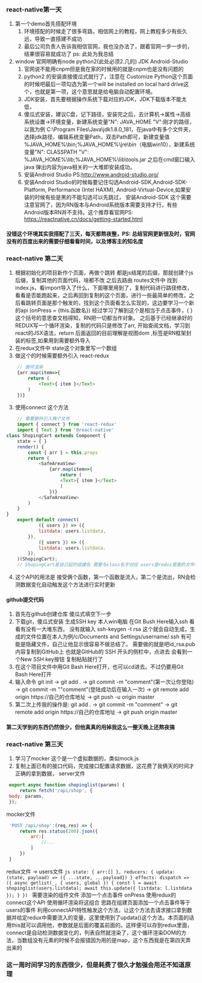 ### react-native第一天
1. 第一个demo首先搭配环境
   1. 环境搭配的时候走了很多弯路，相信网上的教程，网上教程多少有些久远，导致一直搭建不成功
   2. 最后公司负责人告诉我相信官网，我也没办法了，跟着官网一步一步的，结果很容易就成功了
ps: 此处为我总结
2. window 官网明确有node python2(此处必须2.几的) JDK Android-Studio
   1. 官网说不能用cnpm但是我在家的时候用的就是cnpm也是没有问题的
   2. python2 的安装直接傻瓜式就行了，注意在 Customize Python这个页面的时候吧最后一项勾选为第一个will be installed on local hard drive这个，也就是第一项，这个意思就是给电脑自动配置环境。
   3. JDK安装，首先要根据操作系统下载对应的JDK，JDK下载版本不能太低，
   4. 傻瓜式安装，建议C盘，记下路径，安装完之后，去计算机->属性->高级系统设置->环境变量，新建系统变量"N": JAVA_HOME "V":刚才的路径，以我为例 C:\Program Files\Java\jdk1.8.0_181，在java中有多个文件夹，选择jdk路径，编辑系统变量Path，双击Path即可，新建变量值 %JAVA_HOME%\bin;%JAVA_HOME%\jre\bin（电脑win10），新建系统变量"N": CLASSPATH "V": %JAVA_HOME%\lib;%JAVA_HOME%\lib\tools.jar 之后在cmd窗口输入java 弹出内容为java相关的一大堆即安装成功。
   5. 安装Android Studio PS:http://www.android-studio.org/
   6. 安装Android Studio的时候每要记住勾选Android-SDK,Android-SDK-Platform, Performance (Intel  HAXM), Android-Virtual-Device,如果安装的时候有些是黑的不能勾选可以先跳过，
安装Android-SDK 这个需要注意官网了，因为RN版本与Android系统版本需要支持才行，有些Android版本RN并不支持。这个推荐看官网PS: https://reactnative.cn/docs/getting-started.html
#### 没错这个环境其实我搭配了三天，每天都熬夜整，PS: 总结官网更新很及时，官网没有的百度出来的需要仔细看看时间，以及博客主的知名度

### react-native 第二天
1. 根据初始化的项目新作个页面，再做个跳转
	都是js结尾的后缀，那就创建个js后缀，复制其他的页面代码，啥都不改
之后去路由 routes文件中 找到index.js，看import导入了什么，下面哪里用到了，复制代码进行路径修改，看看是否能跑起来，之后再回到复制的这个页面，进行一些最简单的修改，之后看跳转页面是那个触发的，找到这个页面看怎么实现的，这边要学习一个新的api (onPress = {this.函数名})
经过学习了解到这个是相当于点击事件，{ }这个括号的意思查文档得知，RN把一切都当作对象。
之后基于已经继承好的REDUX写一个循环渲染，复制的代码只是修改了arr, 开始查阅文档，学习到react的JSX语法，return 后面返回的目前理解是视图dom ,<Text>标签是RN框架封装的标签,如果用到需要额外导入
 1. 在redux文件中 state这个对象里写一个数组
 2. 做这个的时候需要额外引入<Text> react-redux 
```js
    // 循环渲染
    {arr.map(item=>{
	    return (
		    <Text>{ item }</Text>
	    )
    })}
``` 
 3. 使用connect 这个方法
```js
    // 需要额外引入俩个文件
    import { connect } from 'react-redux'
    import { Text } from '@react-native'
class ShopingCart extends Component {
    state = { }
    render() {
        const { arr } = this.props
        return (
            <SafeAreaView> 
                {arr.map(item=>{
	                return (
		            <Text>{ item }</Text>
	                )
                })}
            </SafeAreaView>
        )
    }
}
    export default connect(
            ({ users }) => ({
            listdata: users.listdata,
        }),
            ({ users }) => ({
            listdata: users.listdata，
        }),
    )(ShopingCart);
    // ShopingCart是自己起的组建名 需要与class名字对应 users是redux里面的文件名字 <SafeAreaView>目前理解是一个跟组建，还没实际用到，不做了解
```
 4. 这个API的用法是 接受俩个函数，第一个函数是流入，第二个是流出，RN会检测数据变化自动触发这个方法进行实时更新
#### github提交代码
1. 首先在github创建仓库 傻瓜式填空下一步
2. 下载git，傻瓜式安装 生成SSH key 本人win电脑 在Git Bush Here输入ssh 看看有没有一大堆东西，
没有就输入 ssh-keygen -t rsa 这个就会自动生成，生成的文件位置在本人为例/c/Documents and Settings/username/.ssh 有可能是隐藏文件，自己让他显示很容易不做总结了。 需要做的就是吧id_rsa.pub内容复制到GitHub上 也就是GitHub的 SSH 开头的侧栏中，点进去 会看到一个New SSH key按钮 复制粘贴就行了
3. 在这个项目文件中用Git Bash Here打开，也可以cd进去。不过仍要用Git Bash Here打开
4. 输入命令 git init -> git add . -> git commit -m "comment"(第一次让你登陆) -> git commit -m ""comment"(登陆成功后在输入一次) -> git remote add origin https://自己的仓库地址 -> git push -u origin master 
5. 第二次上传我的操作是: git add . -> git commit -m "comment" -> git remote add origin https://自己的仓库地址 -> git push origin master
#### 第二天学到的东西仍然很少，但他真真的用掉我这么一整天晚上还熬夜搞

### react-native 第三天
 1. 学习了mocker 这个是一个虚拟数据的，类似mock.js
 2. 复制上面已有的接口代码，完成接口配置请求数据，这花费了我俩天的时间才正确的拿到数据，
   server文件
   ```js
    export async function shopinglist(params) {
        return fetch('/api/shop', {
    body: params,
    });
   ```
   mocker文件
   ```js
    'POST /api/shop':(req,res) => {
        return res.status(200).json({
            arr:[
                //...
            ]
        })
    }
   ```
   redux文件 -> users文件
    ```js
        state: {
            arr:[]
        },
        reducers: {
            updata: (state, payload) => ({ ...state, ...payload})
        }
        effects: dispatch => ({
            async getlist(_, { users, global }) {
                const l = await shopinglist(users.listdata);
                await this.update({ listdata: l.listdata });
            }
        })
    ```
    需要渲染的组件文件
      添加一个点击事件 onPress 使用redux的 connect这个API 使用循环渲染将这组合
      思路在组建页面添加一个点击事件等于 users的事件 利用connectAPI特性触发这个方法，让这个方法去请求接口拿到数据并给定redux中需要流入的变量，这里使用到了updata()这个方法。本页面的话用this就可以调用他，参数就是后面的覆盖前面的。这样便可以存到redux里面，connect是自动检测数据变化的，列表自然就渲染了，这个循环渲染DOM的方法，当数组没有元素的时候不会报错因为用的是map，这个东西我是在第四天弄出来的
### 这一周时间学习的东西很少，但是耗费了很久才勉强会用还不知道原理